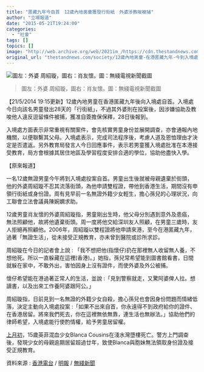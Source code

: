 ```yaml
---
title: "匿藏九年今自首　12歲內地男童獲發行街紙　外婆涉教唆被捕"
author: "立場報道"
date: "2015-05-21T19:24:00"
categories:
  - "社會"
tags: []
topics: []
image: "http://web.archive.org/web/2021im_/https://cdn.thestandnews.com/media/photos/cache/Screen20Shot202015-05-2120at201.57.2820PM_oXdaW_1200x0.png"
original_url: "thestandnews.com/society/12歲內地男童-在港匿藏九年-今到入境處自首-望獲酌情批居留權"
---
```

![圖左：外婆 周紹璇，圖右：肖友懷。圖：無綫電視新聞截圖](http://web.archive.org/web/2021im_/https://cdn.thestandnews.com/media/photos/cache/Screen20Shot202015-05-2120at201.57.2820PM_oXdaW_1200x0.png)

> 圖左：外婆 周紹璇，圖右：肖友懷。圖：無綫電視新聞截圖

【21/5/2014 19:15更新】12歲內地男童在香港匿藏九年後向入境處自首。入境處今日向該名男童發出28天的「行街紙」，不過其外婆則在投案後，因涉嫌協助及教唆他人違反逗留條件被捕，獲准自簽擔保保釋，28日後報到。

入境處方面表示非常重視有關案件，會先核實男童身份並展開調查，亦會通報內地機關，以便聯繫其父母。入境處表示，完成司法程序後，考慮人道及恩恤理由才決定是否遣返。另外教育局發言人今日回應事件，表示若男童獲入境處批准在本港接受教育，局方會根據其居住地區及學習程度安排合適的學位，協助他盡快入學。

【原來報道】

一名12歲無證男童今午將到入境處投案自首。男童出生後就被母親遺棄於街頭，他的外婆周紹璇不忍其流落街頭，為他申請雙程證，帶他到香港生活，期間沒有申領行街紙或身份證。周有見早前一名無證外籍少女輕生，擔心孫兒的心理狀況，向工聯會立法會議員陳婉嫻求助。

12歲男童肖友懷的外婆周紹璇指，男童剛出生時，他父母分別遇到意外及患癌，無法照顧他，故將他遺棄街頭。周一度將他交給深圳友人照顧，在男童三歲時，友人拒絕再照顧他。2006年，周紹璇以雙程證將他申請來港，至今在港匿藏九年，過著「無證生活」，從未接受正規教育，亦未曾到醫院或診所求診。

周紹璇在今日的記者會上說 : 「我不想把他(指懷仔)扔在那裡無人收留無人養，不想他死。所以一直躲藏在這裡(香港)。」她指，孫兒常希望能到圖書館看書，日間就躲在家中，不敢外出，害怕因身上沒有證件，而使外婆及外公被捕。

懷仔希望能在港過著正常人的生活，並說 :「見到警察就走，又驚阿婆俾人拉。想讀書，以及出來工作養阿婆跟阿公。」

周紹璇指，日前見到一名無證的外籍少女自殺，擔心孫兒也會因身份問題而情緒低落，決定主動向入境處投案 :「如果不出來自首，你永遠得不到政府給你的證件、在香港居留。將來我們死去，你在這裡無依無靠，連生活也無辦法。」協助他們的律師希望，入境處能行使酌情權，給予男童居留權。

[上月初](../../society/%E7%84%A1%E8%AD%89%E5%B0%91%E5%A5%B3%E5%A2%AE%E6%A8%93%E6%A1%88-%E8%8F%B2%E7%B1%8D%E6%AF%8D%E8%A6%AA%E8%A2%AB%E6%8E%A7%E5%85%A9%E7%BD%AA-%E5%87%86%E4%BB%A5%E5%BB%BF%E8%90%AC%E4%BF%9D%E9%87%8B/)，15歲英菲混血少女Blanca Cousins在淺水灣墮樓死亡。警方上門調查後，發現少女的母親逾期居留超過廿年，致使Blanca與胞妹無法領取身份證及接受正規教育。

  
資料來源 : [香港電台](http://web.archive.org/web/20210629022106/http://rthk.hk/rthk/news/expressnews/20150521/news_20150521_55_1101262.htm) / [明報](http://web.archive.org/web/20210629022106/http://news.mingpao.com/ins/%E5%85%A7%E5%9C%B012%E6%AD%B2%E7%94%B7%E7%AB%A5%E5%8C%BF%E6%B8%AF9%E5%B9%B4%20%E4%BB%8A%E5%88%B0%E5%85%A5%E5%A2%83%E8%99%95%E8%87%AA%E9%A6%96/web_tc/article/20150521/s00001/1432182130842) / [無綫新聞](http://web.archive.org/web/20210629022106/http://news.tvb.com/local/555d66fc6db28c342b000004/)